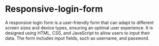 # Responsive-login-form
A responsive login form is a user-friendly form that can adapt to different screen sizes and device types, ensuring an optimal user experience. It is designed using HTML, CSS, and JavaScript to allow users to input their data. The form includes input fields, such as username, and password.
